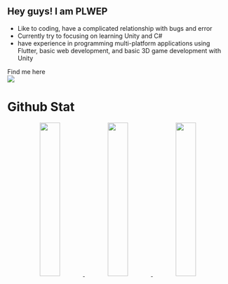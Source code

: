 ## Hey guys! I am PLWEP
 
 - Like to coding, have a complicated relationship with bugs and error 
 - Currently try to focusing on learning Unity and C# 
 - have experience in programming multi-platform applications using Flutter, basic web development, and basic 3D game development with Unity

Find me here  
[![](https://img.shields.io/badge/LinkedIn-blue?logo=linkedin&logoColor=white&style=for-the-badge)](https://www.linkedin.com/in/permana-langgeng-072287185/)

# Github Stat

<p align="center">
  <a href="https://github.com/PLWEP">
    <img src="https://github-readme-stats.vercel.app/api/top-langs/?username=plwep&layout=compact&theme=dark" width="30%"/>
    <img src="https://github-readme-stats.vercel.app/api?username=PLWEP&show_icons=true&theme=github_dark&hide_border=true" width="30%" />
    <img src="https://github-readme-streak-stats.herokuapp.com/?user=PLWEP&theme=github-dark-blue&hide_border=true" width="30%"/>
  </a>
</p>


